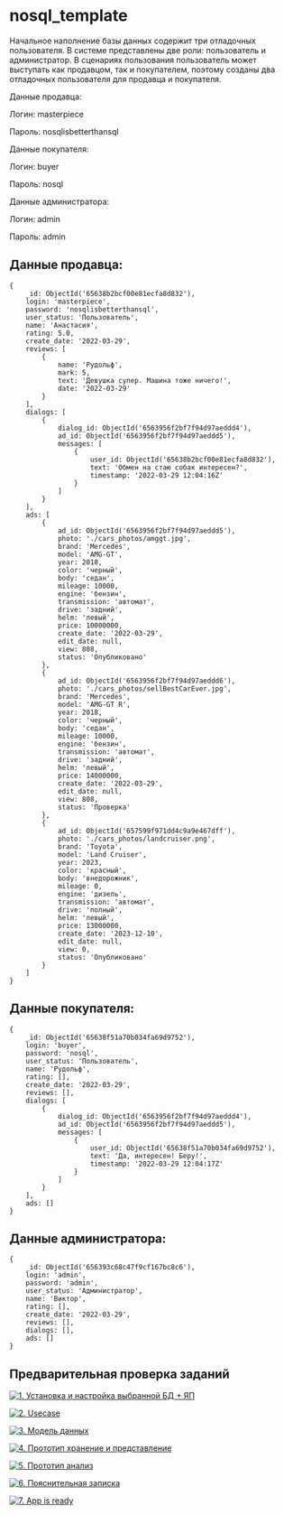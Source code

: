 # nosql_template
Начальное наполнение базы данных содержит три отладочных пользователя. В системе представлены две роли: пользователь и администратор. В сценариях пользования пользователь может выступать как продавцом, так и покупателем, поэтому созданы два отладочных пользователя для продавца и покупателя.

Данные продавца:

Логин: masterpiece

Пароль: nosqlisbetterthansql

Данные покупателя:

Логин: buyer

Пароль: nosql

Данные администратора:

Логин: admin

Пароль: admin

## Данные продавца:
```shell
{
    _id: ObjectId('65638b2bcf00e81ecfa8d832'),
    login: 'masterpiece',
    password: 'nosqlisbetterthansql',
    user_status: 'Пользователь',
    name: 'Анастасия',
    rating: 5.0,
    create_date: '2022-03-29',
    reviews: [
        {
            name: 'Рудольф',
            mark: 5,
            text: 'Девушка супер. Машина тоже ничего!',
            date: '2022-03-29'
        }
    ],
    dialogs: [
        {
            dialog_id: ObjectId('6563956f2bf7f94d97aeddd4'),
            ad_id: ObjectId('6563956f2bf7f94d97aeddd5'),
            messages: [
                {
                    user_id: ObjectId('65638b2bcf00e81ecfa8d832'),
                    text: 'Обмен на стаю собак интересен?',
                    timestamp: '2022-03-29 12:04:16Z'
                }
            ]
        }
    ],
    ads: [
        {
            ad_id: ObjectId('6563956f2bf7f94d97aeddd5'),
            photo: './cars_photos/amggt.jpg',
            brand: 'Mercedes',
            model: 'AMG-GT',
            year: 2018,
            color: 'черный',
            body: 'седан',
            mileage: 10000,
            engine: 'бензин',
            transmission: 'автомат',
            drive: 'задний',
            helm: 'левый',
            price: 10000000,
            create_date: '2022-03-29',
            edit_date: null,
            view: 808,
            status: 'Опубликовано'
        },
        {
            ad_id: ObjectId('6563956f2bf7f94d97aeddd6'),
            photo: './cars_photos/sellBestCarEver.jpg',
            brand: 'Mercedes',
            model: 'AMG-GT R',
            year: 2018,
            color: 'черный',
            body: 'седан',
            mileage: 10000,
            engine: 'бензин',
            transmission: 'автомат',
            drive: 'задний',
            helm: 'левый',
            price: 14000000,
            create_date: '2022-03-29',
            edit_date: null,
            view: 808,
            status: 'Проверка'
        },
        {
            ad_id: ObjectId('657599f971dd4c9a9e467dff'),
            photo: './cars_photos/landcruiser.png',
            brand: 'Toyota',
            model: 'Land Cruiser',
            year: 2023,
            color: 'красный',
            body: 'внедорожник',
            mileage: 0,
            engine: 'дизель',
            transmission: 'автомат',
            drive: 'полный',
            helm: 'левый',
            price: 13000000,
            create_date: '2023-12-10',
            edit_date: null,
            view: 0,
            status: 'Опубликовано'
        }
    ]
}
```
## Данные покупателя:
```shell
{
    _id: ObjectId('65638f51a70b034fa69d9752'),
    login: 'buyer',
    password: 'nosql',
    user_status: 'Пользователь',
    name: 'Рудольф',
    rating: [],
    create_date: '2022-03-29',
    reviews: [],
    dialogs: [
        {
            dialog_id: ObjectId('6563956f2bf7f94d97aeddd4'),
            ad_id: ObjectId('6563956f2bf7f94d97aeddd5'),
            messages: [
                {
                    user_id: ObjectId('65638f51a70b034fa69d9752'),
                    text: 'Да, интересен! Беру!',
                    timestamp: '2022-03-29 12:04:17Z'
                }
            ]
        }
    ],
    ads: []
}
```
## Данные администратора:
```shell
{
    _id: ObjectId('656393c68c47f9cf167bc8c6'),
    login: 'admin',
    password: 'admin',
    user_status: 'Администратор',
    name: 'Виктор',
    rating: [],
    create_date: '2022-03-29',
    reviews: [],
    dialogs: [],
    ads: []
}
```

## Предварительная проверка заданий

<a href=" ./../../../actions/workflows/1_helloworld.yml" >![1. Установка и настройка выбранной БД + ЯП]( ./../../actions/workflows/1_helloworld.yml/badge.svg)</a>

<a href=" ./../../../actions/workflows/2_usecase.yml" >![2. Usecase]( ./../../actions/workflows/2_usecase.yml/badge.svg)</a>

<a href=" ./../../../actions/workflows/3_data_model.yml" >![3. Модель данных]( ./../../actions/workflows/3_data_model.yml/badge.svg)</a>

<a href=" ./../../../actions/workflows/4_prototype_store_and_view.yml" >![4. Прототип хранение и представление]( ./../../actions/workflows/4_prototype_store_and_view.yml/badge.svg)</a>

<a href=" ./../../../actions/workflows/5_prototype_analysis.yml" >![5. Прототип анализ]( ./../../actions/workflows/5_prototype_analysis.yml/badge.svg)</a> 

<a href=" ./../../../actions/workflows/6_report.yml" >![6. Пояснительная записка]( ./../../actions/workflows/6_report.yml/badge.svg)</a>

<a href=" ./../../../actions/workflows/7_app_is_ready.yml" >![7. App is ready]( ./../../actions/workflows/7_app_is_ready.yml/badge.svg)</a>
